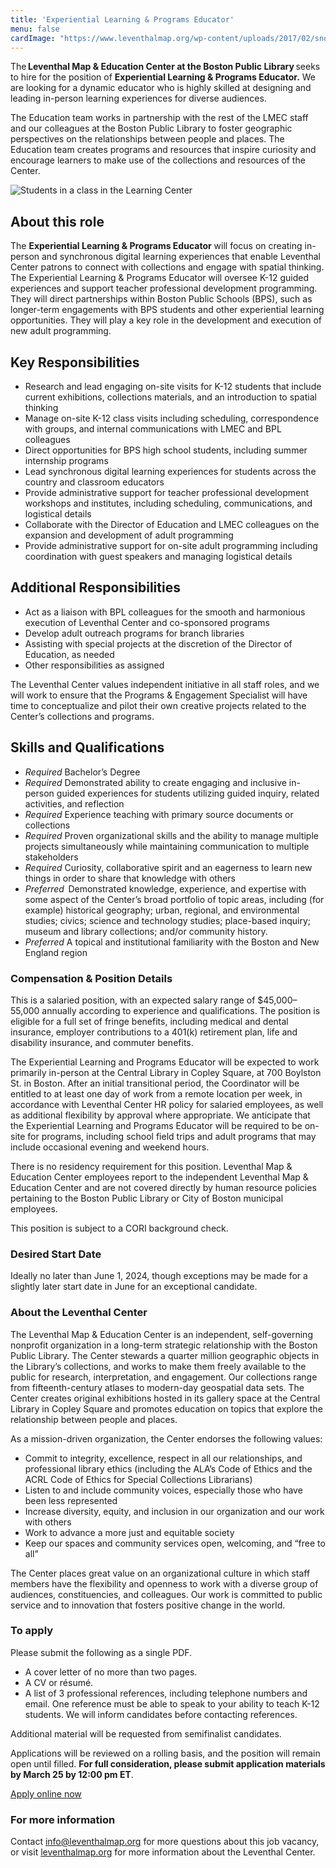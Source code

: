 ```yaml
---
title: 'Experiential Learning & Programs Educator'
menu: false
cardImage: "https://www.leventhalmap.org/wp-content/uploads/2017/02/snowden_web.png"
---
```


The **Leventhal Map & Education Center at the Boston Public Library** seeks to hire for the position of **Experiential Learning & Programs Educator.** We are looking for a dynamic educator who is highly skilled at designing and leading in-person learning experiences for diverse audiences.

The Education team works in partnership with the rest of the LMEC staff and our colleagues at the Boston Public Library to foster geographic perspectives on the relationships between people and places. The Education team creates programs and resources that inspire curiosity and encourage learners to make use of the collections and resources of the Center.

![Students in a class in the Learning Center](https://www.leventhalmap.org/wp-content/uploads/2017/02/snowden_web.png)

## About this role

The **Experiential Learning & Programs Educator** will focus on creating in-person and synchronous digital learning experiences that enable Leventhal Center patrons to connect with collections and engage with spatial thinking. The Experiential Learning & Programs Educator will oversee K-12 guided experiences and support teacher professional development programming. They will direct partnerships within Boston Public Schools (BPS), such as longer-term engagements with BPS students and other experiential learning opportunities. They will play a key role in the development and execution of new adult programming. 

## Key Responsibilities

- Research and lead engaging on-site visits for K-12 students that include current exhibitions, collections materials, and an introduction to spatial thinking
- Manage on-site K-12 class visits including scheduling, correspondence with groups, and internal communications with LMEC and BPL colleagues
- Direct opportunities for BPS high school students, including summer internship programs
- Lead synchronous digital learning experiences for students across the country and classroom educators
- Provide administrative support for teacher professional development workshops and institutes, including scheduling, communications, and logistical details
- Collaborate with the Director of Education and LMEC colleagues on the expansion and development of adult programming
- Provide administrative support for on-site adult programming including coordination with guest speakers and managing logistical details

## Additional Responsibilities

- Act as a liaison with BPL colleagues for the smooth and harmonious execution of Leventhal Center and co-sponsored programs
- Develop adult outreach programs for branch libraries
- Assisting with special projects at the discretion of the Director of Education, as needed
- Other responsibilities as assigned

The Leventhal Center values independent initiative in all staff roles, and we will work to ensure that the Programs & Engagement Specialist will have time to conceptualize and pilot their own creative projects related to the Center’s collections and programs.

## Skills and Qualifications

- *Required* Bachelor’s Degree
- *Required* Demonstrated ability to create engaging and inclusive in-person guided experiences for students utilizing guided inquiry, related activities, and reflection
- *Required* Experience teaching with primary source documents or collections
- *Required* Proven organizational skills and the ability to manage multiple projects simultaneously while maintaining communication to multiple stakeholders
- *Required* Curiosity, collaborative spirit and an eagerness to learn new things in order to share that knowledge with others
- *Preferred*  Demonstrated knowledge, experience, and expertise with some aspect of the Center’s broad portfolio of topic areas, including (for example) historical geography; urban, regional, and environmental studies; civics; science and technology studies; place-based inquiry; museum and library collections; and/or community history.
- *Preferred*  A topical and institutional familiarity with the Boston and New England region

### Compensation & Position Details

This is a salaried position, with an expected salary range of $45,000–55,000 annually according to experience and qualifications. The position is eligible for a full set of fringe benefits, including medical and dental insurance, employer contributions to a 401(k) retirement plan, life and disability insurance, and commuter benefits.

The Experiential Learning and Programs Educator will be expected to work primarily in-person at the Central Library in Copley Square, at 700 Boylston St. in Boston. After an initial transitional period, the Coordinator will be entitled to at least one day of work from a remote location per week, in accordance with Leventhal Center HR policy for salaried employees, as well as additional flexibility by approval where appropriate. We anticipate that the Experiential Learning and Programs Educator will be required to be on-site for programs, including school field trips and adult programs that may include occasional evening and weekend hours. 

There is no residency requirement for this position. Leventhal Map & Education Center employees report to the independent Leventhal Map & Education Center and are not covered directly by human resource policies pertaining to the Boston Public Library or City of Boston municipal employees.

This position is subject to a CORI background check.

### Desired Start Date

Ideally no later than June 1, 2024, though exceptions may be made for a slightly later start date in June for an exceptional candidate.

### About the Leventhal Center

The Leventhal Map & Education Center is an independent, self-governing nonprofit organization in a long-term strategic relationship with the Boston Public Library. The Center stewards a quarter million geographic objects in the Library’s collections, and works to make them freely available to the public for research, interpretation, and engagement. Our collections range from fifteenth-century atlases to modern-day geospatial data sets. The Center creates original exhibitions hosted in its gallery space at the Central Library in Copley Square and promotes education on topics that explore the relationship between people and places.

As a mission-driven organization, the Center endorses the following values:

- Commit to integrity, excellence, respect in all our relationships, and professional library ethics (including the ALA’s Code of Ethics and the ACRL Code of Ethics for Special Collections Librarians)
- Listen to and include community voices, especially those who have been less represented
- Increase diversity, equity, and inclusion in our organization and our work with others
- Work to advance a more just and equitable society
- Keep our spaces and community services open, welcoming, and “free to all”

The Center places great value on an organizational culture in which staff members have the flexibility and openness to work with a diverse group of audiences, constituencies, and colleagues. Our work is committed to public service and to innovation that fosters positive change in the world.

### To apply

Please submit the following as a single PDF.

- A cover letter of no more than two pages.
- A CV or résumé.
- A list of 3 professional references, including telephone numbers and email. One reference must be able to speak to your ability to teach K-12 students. We will inform candidates before contacting references.

Additional material will be requested from semifinalist candidates.

Applications will be reviewed on a rolling basis, and the position will remain open until filled. **For full consideration, please submit application materials by March 25 by 12:00 pm ET**.

<a href="https://tally.so/r/mDdb9E" class="btn btn-lg btn-primary-outline">Apply online now</a>

### For more information

Contact [info@leventhalmap.org](mailto:info@leventhalmap.org) for more questions about this job vacancy, or visit [leventhalmap.org](https://leventhalmap.org/) for more information about the Leventhal Center.
